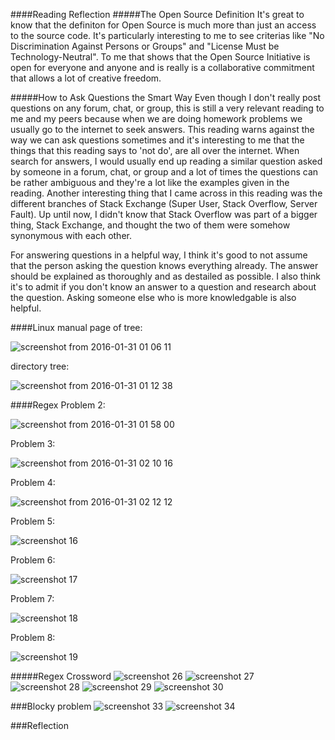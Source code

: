 ####Reading Reflection
#####The Open Source Definition
It's great to know that the definiton for Open Source is much more than just an access to the source code. It's particularly interesting to me to see criterias like "No Discrimination Against Persons or Groups" and "License Must be Technology-Neutral". To me that shows that the Open Source Initiative is open for everyone and anyone and is really is a collaborative commitment that allows a lot of creative freedom. 

#####How to Ask Questions the Smart Way
Even though I don't really post questions on any forum, chat, or group, this is still a very relevant reading to me and my peers because when we are doing homework problems we usually go to the internet to seek answers. This reading warns against the way we can ask questions sometimes and it's interesting to me that the things that this reading says to 'not do', are all over the internet. When search for answers, I would usually end up reading a similar question asked by someone in a forum, chat, or group and a lot of times the questions can be rather ambiguous and they're a lot like the examples given in the reading. Another interesting thing that I came across in this reading was the different branches of Stack Exchange (Super User, Stack Overflow, Server Fault). Up until now, I didn't know that Stack Overflow was part of a bigger thing, Stack Exchange, and thought the two of them were somehow synonymous with each other. 

For answering questions in a helpful way, I think it's good to not assume that the person asking the question knows everything already. The answer should be explained as thoroughly and as destailed as possible. I also think it's to admit if you don't know an answer to a question and research about the question. Asking someone else who is more knowledgable is also helpful.

####Linux
manual page of tree:


![screenshot from 2016-01-31 01 06 11](https://cloud.githubusercontent.com/assets/16448052/12699783/641d1e5a-c7c0-11e5-845d-94fe88f358d6.png)

directory tree:


![screenshot from 2016-01-31 01 12 38](https://cloud.githubusercontent.com/assets/16448052/12699785/6a751faa-c7c0-11e5-9bc2-ed03ccaa1aa2.png)

####Regex
Problem 2:


![screenshot from 2016-01-31 01 58 00](https://cloud.githubusercontent.com/assets/16448052/12699798/2de3755e-c7c1-11e5-9cc7-5a794a650993.png)

Problem 3:


![screenshot from 2016-01-31 02 10 16](https://cloud.githubusercontent.com/assets/16448052/12699799/2f15fffa-c7c1-11e5-8ce4-b621a6cdbc56.png)

Problem 4:


![screenshot from 2016-01-31 02 12 12](https://cloud.githubusercontent.com/assets/16448052/12699800/30190802-c7c1-11e5-9d1a-f80277987801.png)

Problem 5:


![screenshot 16](https://cloud.githubusercontent.com/assets/16448052/12699868/bcf9e326-c79a-11e5-9eed-aa32192b80f7.png)

Problem 6:


![screenshot 17](https://cloud.githubusercontent.com/assets/16448052/12699869/bf548ab8-c79a-11e5-879d-56235c3f99e5.png)

Problem 7:


![screenshot 18](https://cloud.githubusercontent.com/assets/16448052/12699870/c172bcfc-c79a-11e5-899b-77074c811ae9.png)

Problem 8:


![screenshot 19](https://cloud.githubusercontent.com/assets/16448052/12699872/c3432efe-c79a-11e5-8fd2-32bba4bcdcaf.png)

#####Regex Crossword
![screenshot 26](https://cloud.githubusercontent.com/assets/16448052/12700013/bdaf8b90-c79f-11e5-9361-fffa389b3836.png)
![screenshot 27](https://cloud.githubusercontent.com/assets/16448052/12700014/bf60d8cc-c79f-11e5-835c-6c08c228003d.png)
![screenshot 28](https://cloud.githubusercontent.com/assets/16448052/12700016/c151de6a-c79f-11e5-81c4-07b83cca677c.png)
![screenshot 29](https://cloud.githubusercontent.com/assets/16448052/12700017/c2ef2a98-c79f-11e5-92c9-919a3e537ee1.png)
![screenshot 30](https://cloud.githubusercontent.com/assets/16448052/12700018/c4f8c056-c79f-11e5-9e32-213c9273eb4b.png)

###Blocky problem
![screenshot 33](https://cloud.githubusercontent.com/assets/16448052/12700125/02f94c50-c7a4-11e5-9a95-7854f4e836aa.png)
![screenshot 34](https://cloud.githubusercontent.com/assets/16448052/12700126/04b458e6-c7a4-11e5-83fe-897319080edb.png)

###Reflection



